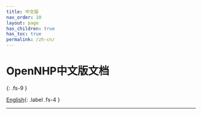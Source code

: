 ```yaml
---
title: 中文版
nav_order: 10
layout: page
has_children: true
has_toc: true
permalink: /zh-cn/
---
```


# OpenNHP中文版文档
{: .fs-9 }

[English](/){: .label .fs-4 }

---
